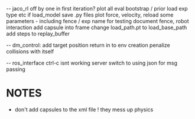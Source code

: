 -- jaco_rl
off by one in first iteration? 
plot all eval
bootstrap / prior
load exp type etc if load_model
save .py files
plot force, velocity, 
reload some parameters - including fence / exp name for testing
document fence, robot interaction
add capsule into frame
change load_path.pt to load_base_path
add steps to replay_buffer

-- dm_control:
add target position return in to env creation
penalize collisions with itself

-- ros_interface
ctrl-c isnt working server
switch to using json for msg passing


# NOTES
- don't add capsules to the xml file ! they mess up physics


